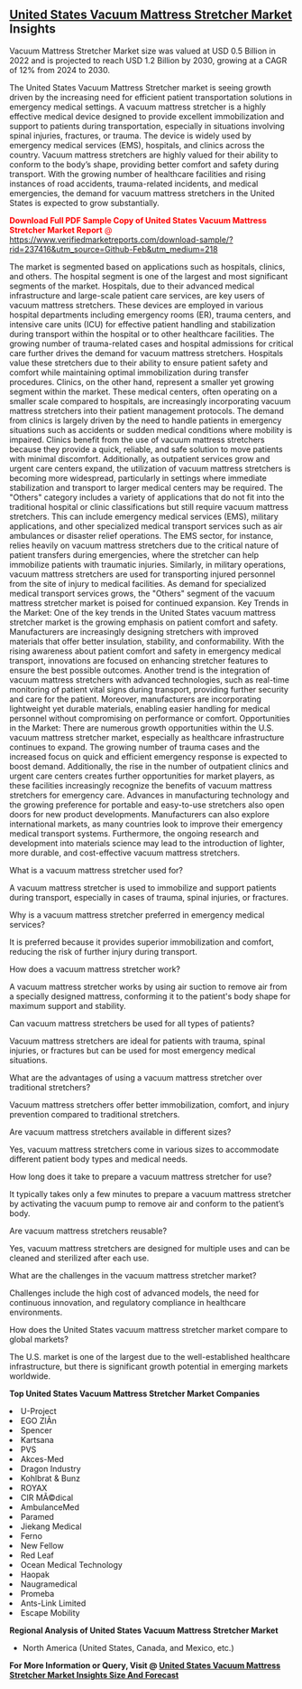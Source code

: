 <h2><a href="https://www.verifiedmarketreports.com/download-sample/?rid=237416&amp;utm_source=Github-Feb&amp;utm_medium=218" target="_blank">United States Vacuum Mattress Stretcher Market</a> Insights</h2><p>Vacuum Mattress Stretcher Market size was valued at USD 0.5 Billion in 2022 and is projected to reach USD 1.2 Billion by 2030, growing at a CAGR of 12% from 2024 to 2030.</p><p> <p>The United States Vacuum Mattress Stretcher market is seeing growth driven by the increasing need for efficient patient transportation solutions in emergency medical settings. A vacuum mattress stretcher is a highly effective medical device designed to provide excellent immobilization and support to patients during transportation, especially in situations involving spinal injuries, fractures, or trauma. The device is widely used by emergency medical services (EMS), hospitals, and clinics across the country. Vacuum mattress stretchers are highly valued for their ability to conform to the body’s shape, providing better comfort and safety during transport. With the growing number of healthcare facilities and rising instances of road accidents, trauma-related incidents, and medical emergencies, the demand for vacuum mattress stretchers in the United States is expected to grow substantially. <p><span class=""><span style="color: #ff0000;"><strong>Download Full PDF Sample Copy of United States Vacuum Mattress Stretcher Market Report</strong> @ </span><a href="https://www.verifiedmarketreports.com/download-sample/?rid=237416&amp;utm_source=Github-Feb&amp;utm_medium=218" target="_blank">https://www.verifiedmarketreports.com/download-sample/?rid=237416&amp;utm_source=Github-Feb&amp;utm_medium=218</a></span></p> The market is segmented based on applications such as hospitals, clinics, and others. The hospital segment is one of the largest and most significant segments of the market. Hospitals, due to their advanced medical infrastructure and large-scale patient care services, are key users of vacuum mattress stretchers. These devices are employed in various hospital departments including emergency rooms (ER), trauma centers, and intensive care units (ICU) for effective patient handling and stabilization during transport within the hospital or to other healthcare facilities. The growing number of trauma-related cases and hospital admissions for critical care further drives the demand for vacuum mattress stretchers. Hospitals value these stretchers due to their ability to ensure patient safety and comfort while maintaining optimal immobilization during transfer procedures. Clinics, on the other hand, represent a smaller yet growing segment within the market. These medical centers, often operating on a smaller scale compared to hospitals, are increasingly incorporating vacuum mattress stretchers into their patient management protocols. The demand from clinics is largely driven by the need to handle patients in emergency situations such as accidents or sudden medical conditions where mobility is impaired. Clinics benefit from the use of vacuum mattress stretchers because they provide a quick, reliable, and safe solution to move patients with minimal discomfort. Additionally, as outpatient services grow and urgent care centers expand, the utilization of vacuum mattress stretchers is becoming more widespread, particularly in settings where immediate stabilization and transport to larger medical centers may be required. The "Others" category includes a variety of applications that do not fit into the traditional hospital or clinic classifications but still require vacuum mattress stretchers. This can include emergency medical services (EMS), military applications, and other specialized medical transport services such as air ambulances or disaster relief operations. The EMS sector, for instance, relies heavily on vacuum mattress stretchers due to the critical nature of patient transfers during emergencies, where the stretcher can help immobilize patients with traumatic injuries. Similarly, in military operations, vacuum mattress stretchers are used for transporting injured personnel from the site of injury to medical facilities. As demand for specialized medical transport services grows, the "Others" segment of the vacuum mattress stretcher market is poised for continued expansion. Key Trends in the Market: One of the key trends in the United States vacuum mattress stretcher market is the growing emphasis on patient comfort and safety. Manufacturers are increasingly designing stretchers with improved materials that offer better insulation, stability, and conformability. With the rising awareness about patient comfort and safety in emergency medical transport, innovations are focused on enhancing stretcher features to ensure the best possible outcomes. Another trend is the integration of vacuum mattress stretchers with advanced technologies, such as real-time monitoring of patient vital signs during transport, providing further security and care for the patient. Moreover, manufacturers are incorporating lightweight yet durable materials, enabling easier handling for medical personnel without compromising on performance or comfort. Opportunities in the Market: There are numerous growth opportunities within the U.S. vacuum mattress stretcher market, especially as healthcare infrastructure continues to expand. The growing number of trauma cases and the increased focus on quick and efficient emergency response is expected to boost demand. Additionally, the rise in the number of outpatient clinics and urgent care centers creates further opportunities for market players, as these facilities increasingly recognize the benefits of vacuum mattress stretchers for emergency care. Advances in manufacturing technology and the growing preference for portable and easy-to-use stretchers also open doors for new product developments. Manufacturers can also explore international markets, as many countries look to improve their emergency medical transport systems. Furthermore, the ongoing research and development into materials science may lead to the introduction of lighter, more durable, and cost-effective vacuum mattress stretchers. <p>What is a vacuum mattress stretcher used for?</p> <p>A vacuum mattress stretcher is used to immobilize and support patients during transport, especially in cases of trauma, spinal injuries, or fractures.</p> <p>Why is a vacuum mattress stretcher preferred in emergency medical services?</p> <p>It is preferred because it provides superior immobilization and comfort, reducing the risk of further injury during transport.</p> <p>How does a vacuum mattress stretcher work?</p> <p>A vacuum mattress stretcher works by using air suction to remove air from a specially designed mattress, conforming it to the patient's body shape for maximum support and stability.</p> <p>Can vacuum mattress stretchers be used for all types of patients?</p> <p>Vacuum mattress stretchers are ideal for patients with trauma, spinal injuries, or fractures but can be used for most emergency medical situations.</p> <p>What are the advantages of using a vacuum mattress stretcher over traditional stretchers?</p> <p>Vacuum mattress stretchers offer better immobilization, comfort, and injury prevention compared to traditional stretchers.</p> <p>Are vacuum mattress stretchers available in different sizes?</p> <p>Yes, vacuum mattress stretchers come in various sizes to accommodate different patient body types and medical needs.</p> <p>How long does it take to prepare a vacuum mattress stretcher for use?</p> <p>It typically takes only a few minutes to prepare a vacuum mattress stretcher by activating the vacuum pump to remove air and conform to the patient’s body.</p> <p>Are vacuum mattress stretchers reusable?</p> <p>Yes, vacuum mattress stretchers are designed for multiple uses and can be cleaned and sterilized after each use.</p> <p>What are the challenges in the vacuum mattress stretcher market?</p> <p>Challenges include the high cost of advanced models, the need for continuous innovation, and regulatory compliance in healthcare environments.</p> <p>How does the United States vacuum mattress stretcher market compare to global markets?</p> <p>The U.S. market is one of the largest due to the well-established healthcare infrastructure, but there is significant growth potential in emerging markets worldwide.</p> </p><p><strong>Top United States Vacuum Mattress Stretcher Market Companies</strong></p><div data-test-id=""><p><li>U-Project</li><li> EGO ZlÃ­n</li><li> Spencer</li><li> Kartsana</li><li> PVS</li><li> Akces-Med</li><li> Dragon Industry</li><li> Kohlbrat & Bunz</li><li> ROYAX</li><li> CIR MÃ©dical</li><li> AmbulanceMed</li><li> Paramed</li><li> Jiekang Medical</li><li> Ferno</li><li> New Fellow</li><li> Red Leaf</li><li> Ocean Medical Technology</li><li> Haopak</li><li> Naugramedical</li><li> Promeba</li><li> Ants-Link Limited</li><li> Escape Mobility</li></p><div><strong>Regional Analysis of&nbsp;United States Vacuum Mattress Stretcher Market</strong></div><ul><li dir="ltr"><p dir="ltr">North America&nbsp;(United States, Canada, and Mexico, etc.)</p></li></ul><p><strong>For More Information or Query, Visit @&nbsp;</strong><strong><a href="https://www.verifiedmarketreports.com/product/vacuum-mattress-stretcher-market/?utm_source=Github-Feb&amp;utm_medium=218" target="_blank">United States Vacuum Mattress Stretcher Market Insights Size And Forecast</a></strong></p></div>
